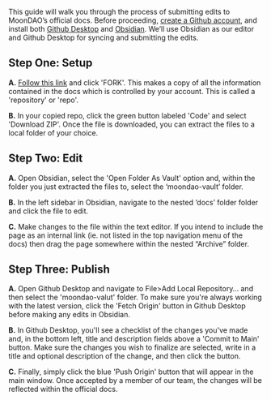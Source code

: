This guide will walk you through the process of submitting edits to MoonDAO’s official docs. Before proceeding, [create a Github account](https://github.com/), and install both [Github Desktop](https://desktop.github.com/) and [Obsidian](https://obsidian.md/download). We’ll use Obsidian as our editor and Github Desktop for syncing and submitting the edits.  
  
## Step One: Setup  

**A.** [Follow this link](https://github.com/Official-MoonDao/moondaowww/fork) and click 'FORK'. This makes a copy of all the information contained in the docs which is controlled by your account. This is called a 'repository' or 'repo'.  

**B.** In your copied repo, click the green button labeled 'Code' and select 'Download ZIP'. Once the file is downloaded, you can extract the files to a local folder of your choice.  
  
## Step Two: Edit

**A.** Open Obsidian, select the 'Open Folder As Vault' option and, within the folder you just extracted the files to, select the ‘moondao-vault’ folder.  

**B.** In the left sidebar in Obsidian, navigate to the nested ‘docs’ folder folder and click the file to edit.  

**C.** Make changes to the file within the text editor. If you intend to include the page as an internal link (ie. not listed in the top navigation menu of the docs) then drag the page somewhere within the nested “Archive” folder.  
  
## Step Three: Publish

**A.** Open Github Desktop and navigate to File>Add Local Repository… and then select the 'moondao-valut' folder. To make sure you're always working with the latest version, click the 'Fetch Origin' button in Github Desktop before making any edits in Obsidian.

**B.** In Github Desktop, you'll see a checklist of the changes you've made and, in the bottom left, title and description fields above a 'Commit to Main' button. Make sure the changes you wish to finalize are selected, write in a title and optional description of the change, and then click the button. 

**C.** Finally, simply click the blue 'Push Origin' button that will appear in the main window. Once accepted by a member of our team, the changes will be reflected within the official docs. 